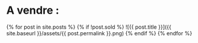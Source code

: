# A vendre :

{% for post in site.posts %}
 {% if !post.sold %}
  ![{{ post.title }}]({{ site.baseurl }}/assets/{{ post.permalink }}.png)
 {% endif %}
{% endfor %}
